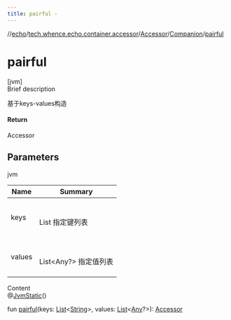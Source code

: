 ```yaml
---
title: pairful -
---
```

//[echo](../../../index.md)/[tech.whence.echo.container.accessor](../../index.md)/[Accessor](../index.md)/[Companion](index.md)/[pairful](pairful.md)



# pairful  
[jvm]  
Brief description  


基于keys-values构造



#### Return  


Accessor



## Parameters  
  
jvm  
  
|  Name|  Summary| 
|---|---|
| keys| <br><br>List<String> 指定键列表<br><br>
| values| <br><br>List<Any?> 指定值列表<br><br>
  
  
Content  
@[JvmStatic](https://kotlinlang.org/api/latest/jvm/stdlib/kotlin.jvm/-jvm-static/index.html)()  
  
fun [pairful](pairful.md)(keys: [List](https://kotlinlang.org/api/latest/jvm/stdlib/kotlin.collections/-list/index.html)<[String](https://kotlinlang.org/api/latest/jvm/stdlib/kotlin/-string/index.html)>, values: [List](https://kotlinlang.org/api/latest/jvm/stdlib/kotlin.collections/-list/index.html)<[Any](https://kotlinlang.org/api/latest/jvm/stdlib/kotlin/-any/index.html)?>): [Accessor](../index.md)  




